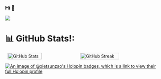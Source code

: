 ### Hi 👋 
[![](https://visitcount.itsvg.in/api?id=xietsunzao&icon=0&color=1)](https://visitcount.itsvg.in)

# 📊 GitHub Stats!:
<div style="display:flex; flex-wrap:wrap; justify-content: center;">
    <img src="https://github-readme-xietsunzao.vercel.app/api?username=xietsunzao&theme=dark&include_all_commits=true&count_private=true&show_icons=true" alt="GitHub Stats" style="width: 47%; height: auto;">
    <img src="https://streak-stats.demolab.com/?user=xietsunzao&theme=dark&hide_border=false" alt="GitHub Streak" style="width: 50%; height: auto;">
</div>

[![An image of @xietsunzao's Holopin badges, which is a link to view their full Holopin profile](https://holopin.me/xietsunzao)](https://holopin.io/@xietsunzao)

